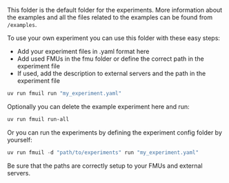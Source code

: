 This folder is the default folder for the experiments. More information about the examples and all the files related to the examples can be found from `/examples`.

To use your own experiment you can use this folder with these easy steps:
- Add your experiment files in .yaml format here
- Add used FMUs in the fmu folder or define the correct path in the experiment file
- If used, add the description to external servers and the path in the experiment file

```powershell
uv run fmuil run "my_experiment.yaml"
```
Optionally you can delete the example experiment here and run:

```powershell
uv run fmuil run-all
```

Or you can run the experiments by defining the experiment config folder by yourself:
```powershell
uv run fmuil -d "path/to/experiments" run "my_experiment.yaml"
```
Be sure that the paths are correctly setup to your FMUs and external servers.


